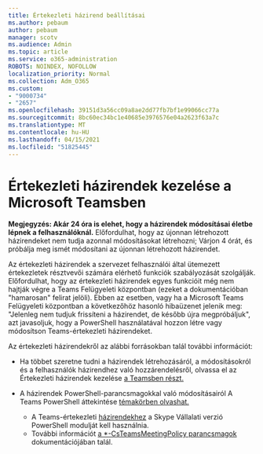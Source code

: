 ```yaml
---
title: Értekezleti házirend beállításai
ms.author: pebaum
author: pebaum
manager: scotv
ms.audience: Admin
ms.topic: article
ms.service: o365-administration
ROBOTS: NOINDEX, NOFOLLOW
localization_priority: Normal
ms.collection: Adm_O365
ms.custom:
- "9000734"
- "2657"
ms.openlocfilehash: 39151d3a56cc09a8ae2dd77fb7bf1e99066cc77a
ms.sourcegitcommit: 8bc60ec34bc1e40685e3976576e04a2623f63a7c
ms.translationtype: MT
ms.contentlocale: hu-HU
ms.lasthandoff: 04/15/2021
ms.locfileid: "51825445"
---
```

# <a name="manage-meeting-policies-in-microsoft-teams"></a>Értekezleti házirendek kezelése a Microsoft Teamsben

**Megjegyzés: Akár 24 óra is elehet, hogy a házirendek módosításai életbe lépnek a felhasználóknál.** Előfordulhat, hogy az újonnan létrehozott házirendeket nem tudja azonnal módosításokat létrehozni; Várjon 4 órát, és próbálja meg ismét módosítani az újonnan létrehozott házirendet.

Az értekezleti házirendek a szervezet felhasználói által ütemezett értekezletek résztvevői számára elérhető funkciók szabályozását szolgálják. Előfordulhat, hogy az értekezleti házirendek egyes funkcióit még nem hajtják végre a Teams Felügyeleti központban (ezeket a dokumentációban "hamarosan" felirat jelöli). Ebben az esetben, vagy ha a Microsoft Teams Felügyeleti központban a következőhöz hasonló hibaüzenet jelenik meg: "Jelenleg nem tudjuk frissíteni a házirendet, de később újra megpróbáljuk", azt javasoljuk, hogy a PowerShell használatával hozzon létre vagy módosítson Teams-értekezleti házirendeket. 

Az értekezleti házirendekről az alábbi forrásokban talál további információt:

- Ha többet szeretne tudni a házirendek létrehozásáról, a módosításokról és a felhasználók házirendhez való hozzárendelésről, olvassa el az Értekezleti házirendek kezelése [a Teamsben részt.](https://docs.microsoft.com/microsoftteams/meeting-policies-in-teams)

- A házirendek PowerShell-parancsmagokkal való módosításairól A Teams PowerShell áttekintése [témakörben olvashat.](https://docs.microsoft.com/microsoftteams/teams-powershell-overview) 
    - A Teams-értekezleti [házirendekhez](https://docs.microsoft.com/skypeforbusiness/set-up-your-computer-for-windows-powershell/download-and-install-the-skype-for-business-online-connector) a Skype Vállalati verzió PowerShell modulját kell használnia. 
    - További információt [a *-CsTeamsMeetingPolicy parancsmagok](https://docs.microsoft.com/search/?search=CsTeamsMeetingPolicy&view=skype-ps) dokumentációjában talál.

